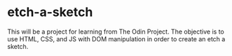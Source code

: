 # etch-a-sketch

This will be a project for learning from The Odin Project. The objective is to use HTML, CSS, and JS with DOM manipulation in order to create an etch a sketch.
